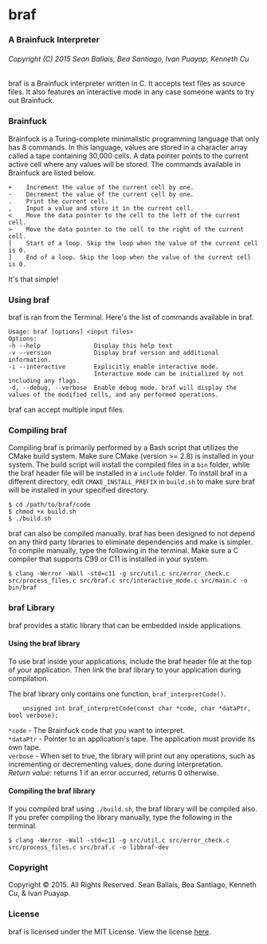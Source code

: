 # braf
### A Brainfuck Interpreter
###### Copyright (C) 2015 Sean Ballais, Bea Santiago, Ivan Puayap, Kenneth Cu

braf is a Brainfuck interpreter written in C. It accepts text files as source files. It also features an interactive mode in any case someone wants to try out Brainfuck.

### Brainfuck
Brainfuck is a Turing-complete minimalistic programming language that only has 8 commands. In this language, values are stored in a character array called a tape containing 30,000 cells. A data pointer points to the current active cell where any values will be stored. The commands available in Brainfuck are listed below.
```
+    Increment the value of the current cell by one.    
-    Decrement the value of the current cell by one.    
.    Print the current cell.    
,    Input a value and store it in the current cell.    
<    Move the data pointer to the cell to the left of the current cell.    
>    Move the data pointer to the cell to the right of the current cell.    
[    Start of a loop. Skip the loop when the value of the current cell is 0.    
]    End of a loop. Skip the loop when the value of the current cell is 0.    
```

It's that simple!

### Using braf
braf is ran from the Terminal. Here's the list of commands available in braf.

```
Usage: braf [options] <input files>    
Options:    
-h --help               Display this help text    
-v --version            Display braf version and additional information.     
-i --interactive        Explicitly enable interactive mode.    
                        Interactive mode can be initialized by not including any flags.    
-d, --debug, --verbose  Enable debug mode. braf will display the values of the modified cells, and any performed operations.     
```

braf can accept multiple input files.

### Compiling braf
Compiling braf is primarily performed by a Bash script that utilizes the CMake build system. Make sure CMake (version >= 2.8) is installed in your system. The build script will install the compiled files in a `bin` folder, while the braf header file will be installed in a `include` folder. To install braf in a different directory, edit `CMAKE_INSTALL_PREFIX` in `build.sh` to make sure braf will be installed in your specified directory.

```
$ cd /path/to/braf/code        
$ chmod +x build.sh    
$ ./build.sh    
```    

braf can also be compiled manually. braf has been designed to not depend on any third party libraries to eliminate dependencies and make is simpler. To compile manually, type the following in the terminal. Make sure a C compiler that supports C99 or C11 is installed in your system.

```
$ clang -Werror -Wall -std=c11 -g src/util.c src/error_check.c src/process_files.c src/braf.c src/interactive_mode.c src/main.c -o bin/braf    
```

### braf Library
braf provides a static library that can be embedded inside applications.

#### Using the braf library
To use braf inside your applications, include the braf header file at the top of your application. Then link the braf library to your application during compilation.

The braf library only contains one function, `braf_interpretCode()`.

```
    unsigned int braf_interpretCode(const char *code, char *dataPtr, bool verbose);
```
`*code` - The Brainfuck code that you want to interpret.    
`*dataPtr` - Pointer to an application's tape. The application must provide its own tape.    
`verbose` - When set to true, the library will print out any operations, such as incrementing or decrementing values, done during interpretation.    
*Return value*: returns 1 if an error occurred, returns 0 otherwise.     

#### Compiling the braf library
If you compiled braf using `./build.sh`, the braf library will be compiled also. If you prefer compiling the library manually, type the following in the terminal.


    $ clang -Werror -Wall -std=c11 -g src/util.c src/error_check.c src/process_files.c src/braf.c -o libbraf-dev

### Copyright
Copyright &copy; 2015. All Rights Reserved. Sean Ballais, Bea Santiago, Kenneth Cu, & Ivan Puayap.

### License
braf is licensed under the MIT License. View the license [here](LICENSE.md).
